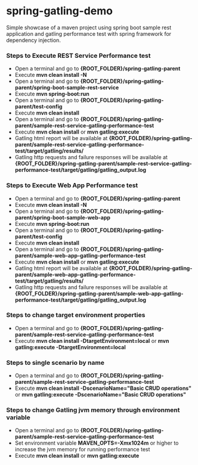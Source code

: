spring-gatling-demo
=========================

Simple showcase of a maven project using spring boot sample rest application and gatling performance test with spring framework for dependency injection.

### Steps to Execute REST Service Performance test

* Open a terminal and go to **{ROOT_FOLDER}/spring-gatling-parent**
* Execute **mvn clean install -N**
* Open a terminal and go to **{ROOT_FOLDER}/spring-gatling-parent/spring-boot-sample-rest-service**
* Execute **mvn spring-boot:run**
* Open a terminal and go to **{ROOT_FOLDER}/spring-gatling-parent/test-config**
* Execute **mvn clean install**
* Open a terminal and go to **{ROOT_FOLDER}/spring-gatling-parent/sample-rest-service-gatling-performance-test**
* Execute **mvn clean install** or **mvn gatling:execute**
* Gatling html report will be available at **{ROOT_FOLDER}/spring-gatling-parent/sample-rest-service-gatling-performance-test/target/gatling/results/**
* Gatling http requests and failure responses will be available at **{ROOT_FOLDER}/spring-gatling-parent/sample-rest-service-gatling-performance-test/target/gatling/gatling_output.log**

### Steps to Execute Web App Performance test

* Open a terminal and go to **{ROOT_FOLDER}/spring-gatling-parent**
* Execute **mvn clean install -N**
* Open a terminal and go to **{ROOT_FOLDER}/spring-gatling-parent/spring-boot-sample-web-app**
* Execute **mvn spring-boot:run**
* Open a terminal and go to **{ROOT_FOLDER}/spring-gatling-parent/test-config**
* Execute **mvn clean install**
* Open a terminal and go to **{ROOT_FOLDER}/spring-gatling-parent/sample-web-app-gatling-performance-test**
* Execute **mvn clean install** or **mvn gatling:execute**
* Gatling html report will be available at **{ROOT_FOLDER}/spring-gatling-parent/sample-web-app-gatling-performance-test/target/gatling/results/**
* Gatling http requests and failure responses will be available at **{ROOT_FOLDER}/spring-gatling-parent/sample-web-app-gatling-performance-test/target/gatling/gatling_output.log**

### Steps to change target environment properties

* Open a terminal and go to **{ROOT_FOLDER}/spring-gatling-parent/sample-rest-service-gatling-performance-test**
* Execute **mvn clean install -DtargetEnvironment=local** or **mvn gatling:execute -DtargetEnvironment=local**

### Steps to single scenario by name

* Open a terminal and go to **{ROOT_FOLDER}/spring-gatling-parent/sample-rest-service-gatling-performance-test**
* Execute **mvn clean install -DscenarioName="Basic CRUD operations"** or **mvn gatling:execute -DscenarioName="Basic CRUD operations"**

### Steps to change Gatling jvm memory through environment variable

* Open a terminal and go to **{ROOT_FOLDER}/spring-gatling-parent/sample-rest-service-gatling-performance-test**
* Set environment variable **MAVEN_OPTS=-Xmx1024m** or higher to increase the jvm memory for running performance test
* Execute **mvn clean install** or **mvn gatling:execute**

